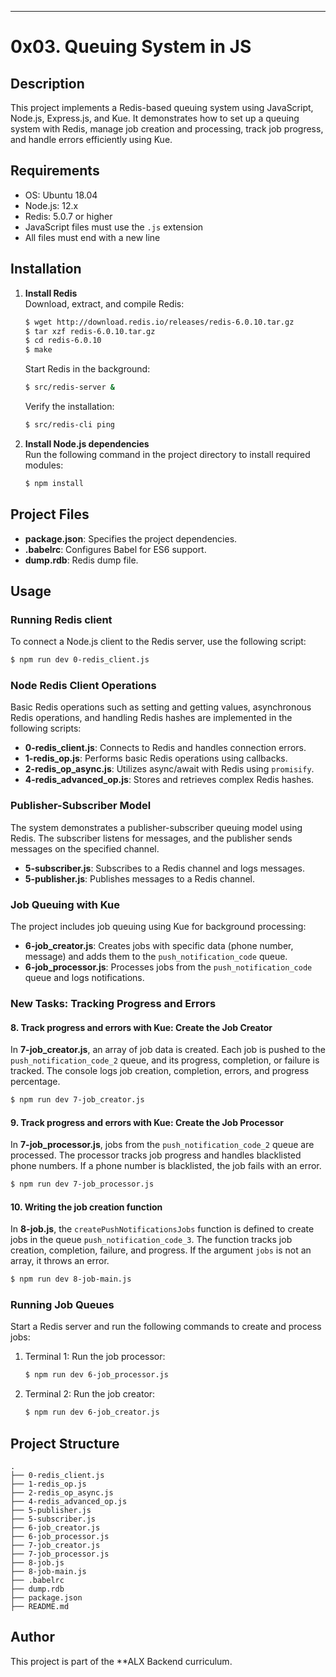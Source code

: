 ---

# 0x03. Queuing System in JS

## Description
This project implements a Redis-based queuing system using JavaScript, Node.js, Express.js, and Kue. It demonstrates how to set up a queuing system with Redis, manage job creation and processing, track job progress, and handle errors efficiently using Kue.

## Requirements
- OS: Ubuntu 18.04
- Node.js: 12.x
- Redis: 5.0.7 or higher
- JavaScript files must use the `.js` extension
- All files must end with a new line

## Installation
1. **Install Redis**  
   Download, extract, and compile Redis:
   ```bash
   $ wget http://download.redis.io/releases/redis-6.0.10.tar.gz
   $ tar xzf redis-6.0.10.tar.gz
   $ cd redis-6.0.10
   $ make
   ```
   Start Redis in the background:
   ```bash
   $ src/redis-server &
   ```
   Verify the installation:
   ```bash
   $ src/redis-cli ping
   ```

2. **Install Node.js dependencies**  
   Run the following command in the project directory to install required modules:
   ```bash
   $ npm install
   ```

## Project Files
- **package.json**: Specifies the project dependencies.
- **.babelrc**: Configures Babel for ES6 support.
- **dump.rdb**: Redis dump file.

## Usage
### Running Redis client
To connect a Node.js client to the Redis server, use the following script:
```bash
$ npm run dev 0-redis_client.js
```

### Node Redis Client Operations
Basic Redis operations such as setting and getting values, asynchronous Redis operations, and handling Redis hashes are implemented in the following scripts:
- **0-redis_client.js**: Connects to Redis and handles connection errors.
- **1-redis_op.js**: Performs basic Redis operations using callbacks.
- **2-redis_op_async.js**: Utilizes async/await with Redis using `promisify`.
- **4-redis_advanced_op.js**: Stores and retrieves complex Redis hashes.

### Publisher-Subscriber Model
The system demonstrates a publisher-subscriber queuing model using Redis. The subscriber listens for messages, and the publisher sends messages on the specified channel.
- **5-subscriber.js**: Subscribes to a Redis channel and logs messages.
- **5-publisher.js**: Publishes messages to a Redis channel.

### Job Queuing with Kue
The project includes job queuing using Kue for background processing:
- **6-job_creator.js**: Creates jobs with specific data (phone number, message) and adds them to the `push_notification_code` queue.
- **6-job_processor.js**: Processes jobs from the `push_notification_code` queue and logs notifications.

### New Tasks: Tracking Progress and Errors
#### 8. Track progress and errors with Kue: Create the Job Creator
In **7-job_creator.js**, an array of job data is created. Each job is pushed to the `push_notification_code_2` queue, and its progress, completion, or failure is tracked. The console logs job creation, completion, errors, and progress percentage.

```bash
$ npm run dev 7-job_creator.js
```

#### 9. Track progress and errors with Kue: Create the Job Processor
In **7-job_processor.js**, jobs from the `push_notification_code_2` queue are processed. The processor tracks job progress and handles blacklisted phone numbers. If a phone number is blacklisted, the job fails with an error.

```bash
$ npm run dev 7-job_processor.js
```

#### 10. Writing the job creation function
In **8-job.js**, the `createPushNotificationsJobs` function is defined to create jobs in the queue `push_notification_code_3`. The function tracks job creation, completion, failure, and progress. If the argument `jobs` is not an array, it throws an error.

```bash
$ npm run dev 8-job-main.js
```

### Running Job Queues
Start a Redis server and run the following commands to create and process jobs:
1. Terminal 1: Run the job processor:
   ```bash
   $ npm run dev 6-job_processor.js
   ```
2. Terminal 2: Run the job creator:
   ```bash
   $ npm run dev 6-job_creator.js
   ```

## Project Structure
```
.
├── 0-redis_client.js
├── 1-redis_op.js
├── 2-redis_op_async.js
├── 4-redis_advanced_op.js
├── 5-publisher.js
├── 5-subscriber.js
├── 6-job_creator.js
├── 6-job_processor.js
├── 7-job_creator.js
├── 7-job_processor.js
├── 8-job.js
├── 8-job-main.js
├── .babelrc
├── dump.rdb
├── package.json
├── README.md
```

## Author
This project is part of the **ALX Backend curriculum.
